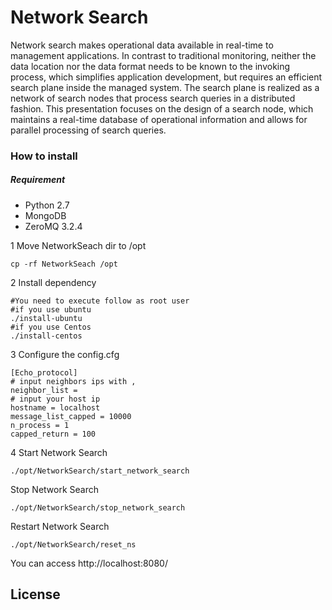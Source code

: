 # Network Search
Network search makes operational data available in real-time to management applications. In contrast to traditional monitoring, neither the data location nor the data format needs to be known to the invoking process, which simplifies application development, but requires an efficient search plane inside the managed system. The search plane is realized as a network of search nodes that process search queries in a distributed fashion. This presentation focuses on the design of a search node, which maintains a real-time database of operational information and allows for parallel processing of search queries.

### How to install
##### Requirement
* Python 2.7
* MongoDB
* ZeroMQ 3.2.4


1 Move NetworkSeach dir to /opt
```
cp -rf NetworkSeach /opt
```
2 Install dependency
```
#You need to execute follow as root user
#if you use ubuntu
./install-ubuntu
#if you use Centos
./install-centos
```
3 Configure the config.cfg

```
[Echo_protocol]
# input neighbors ips with ,
neighbor_list = 
# input your host ip
hostname = localhost
message_list_capped = 10000
n_process = 1
capped_return = 100
```

4 Start Network Search
```
./opt/NetworkSearch/start_network_search
```
Stop Network Search
```
./opt/NetworkSearch/stop_network_search
```
Restart Network Search
```
./opt/NetworkSearch/reset_ns
```

You can access http://localhost:8080/

## License
